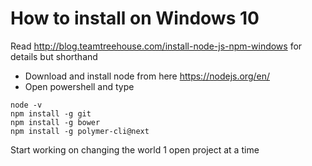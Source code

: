 # How to install on Windows 10

Read http://blog.teamtreehouse.com/install-node-js-npm-windows for details but shorthand

- Download and install node from here https://nodejs.org/en/
- Open powershell and type
```
node -v
npm install -g git
npm install -g bower
npm install -g polymer-cli@next
```
Start working on changing the world 1 open project at a time
